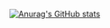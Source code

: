 [![Anurag's GitHub stats](https://github-readme-stats.vercel.app/api?username=cookiezbitz&count_private=true&show_icons=true&theme=gotham)](https://github.com/anuraghazra/github-readme-stats)
